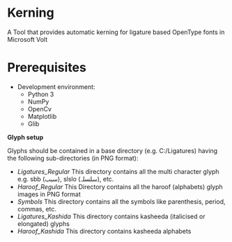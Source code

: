 # Kerning
A Tool that provides automatic kerning for ligature based OpenType fonts in Microsoft Volt
# Prerequisites
- Development environment:
  - Python 3
  - NumPy
  - OpenCv
  - Matplotlib
  - Glib

**Glyph setup**

Glyphs should be contained in a base directory (e.g. C:/Ligatures) having the following sub-directories (in PNG format):
- *Ligatures_Regular* This directory contains all the multi character glyph e.g. sbb (سبب), slslo (سلسلہ), etc.
- *Haroof_Regular* This Directory contains all the haroof (alphabets) glyph images in PNG format
- *Symbols* This directory contains all the symbols like parenthesis, period, commas, etc. 
- *Ligatures_Kashida* This directory contains kasheeda (italicised or elongated) glyphs
- *Haroof_Kashida* This directory contains kasheeda alphabets
